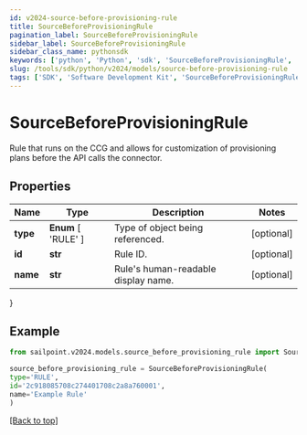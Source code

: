 ```yaml
---
id: v2024-source-before-provisioning-rule
title: SourceBeforeProvisioningRule
pagination_label: SourceBeforeProvisioningRule
sidebar_label: SourceBeforeProvisioningRule
sidebar_class_name: pythonsdk
keywords: ['python', 'Python', 'sdk', 'SourceBeforeProvisioningRule', 'V2024SourceBeforeProvisioningRule'] 
slug: /tools/sdk/python/v2024/models/source-before-provisioning-rule
tags: ['SDK', 'Software Development Kit', 'SourceBeforeProvisioningRule', 'V2024SourceBeforeProvisioningRule']
---
```


# SourceBeforeProvisioningRule

Rule that runs on the CCG and allows for customization of provisioning plans before the API calls the connector. 

## Properties

Name | Type | Description | Notes
------------ | ------------- | ------------- | -------------
**type** |  **Enum** [  'RULE' ] | Type of object being referenced. | [optional] 
**id** | **str** | Rule ID. | [optional] 
**name** | **str** | Rule's human-readable display name. | [optional] 
}

## Example

```python
from sailpoint.v2024.models.source_before_provisioning_rule import SourceBeforeProvisioningRule

source_before_provisioning_rule = SourceBeforeProvisioningRule(
type='RULE',
id='2c918085708c274401708c2a8a760001',
name='Example Rule'
)

```
[[Back to top]](#) 


